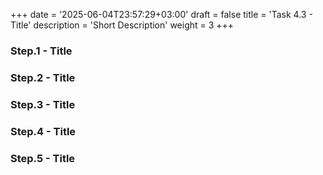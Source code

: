 +++
date = '2025-06-04T23:57:29+03:00'
draft = false
title = 'Task 4.3 - Title'
description = 'Short Description'
weight = 3
+++


### Step.1 - Title

### Step.2 - Title

### Step.3 - Title

### Step.4 - Title

### Step.5 - Title
